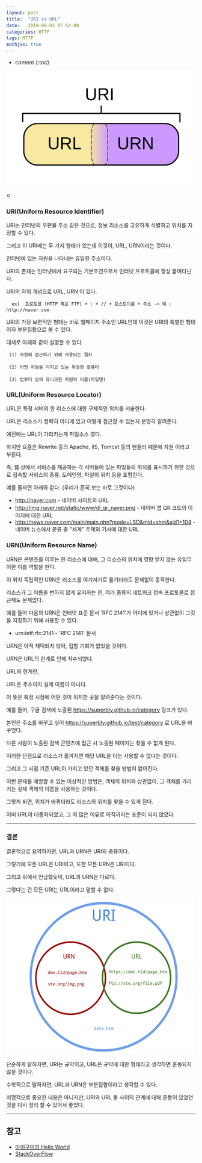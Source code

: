 ```yaml
---
layout: post
title:  "URI vs URL"
date:   2019-09-03 07:54:00
categories: HTTP
tags: HTTP
mathjax: true
---
```


* content
{:toc}



![trace](/img/UrlUri.png)




ㅇ
### URI(Uniform Resource Identifier)  

URI는 인터넷의 우편물 주소 같은 것으로, 정보 리소스를 고유하게 식별하고 위치를 지정할 수 있다.

그리고 이 URI에는 두 가지 형태가 있는데 이것이, URL, URN이라는 것이다.

인터넷에 있는 자원을 나타내는 유일한 주소이다.

 URI의 존재는 인터넷에서 요구되는 기본조건으로서 인터넷 프로토콜에 항상 붙어다닌다.

 URI의 하위 개념으로 URL, URN 이 있다.  


      ex)  프로토콜 (HTTP 혹은 FTP) + : + // + 호스트이름 + 주소 -> 예 : http://naver.com


 URI의 가장 보편적인 형태는 바로 웹페이지 주소인 URL인데 이것은 URI의 특별한 형태이자 부분집합으로 볼 수 있다.  

 대체로 아래와 같이 설명할 수 있다.

     (1) 자원에 접근하기 위해 사용되는 절차

     (2) 어떤 자원을 가지고 있는 특정한 컴퓨터

     (3) 컴퓨터 상의 유니크한 자원의 이름(파일명)


### URL(Uniform Resource Locator)  

URL은 특정 서버의 한 리소스에 대한 구체적인 위치를 서술한다.

URL은 리소스가 정확히 어디에 있고 어떻게 접근할 수 있는지 분명히 알려준다.

예전에는 URL이 가리키는게 파일소스 였다.

하지만 요즘은 Rewrite 등의 Apache, IIS, Tomcat 등의 핸들러 때문에 자원 이라고 부른다.

즉, 웹 상에서 서비스를 제공하는 각 서버들에 있는 파일들의 위치를 표시하기 위한 것으로 접속할 서비스의 종류, 도메인명, 파일의 위치 등을 포함한다.



예를 들자면 아래와 같다. (우리가 흔히 보는 바로 그것이다)

- http://naver.com - 네이버 사이트의 URL
- http://img.naver.net/static/www/dl_qr_naver.png - 네이버 앱 QR 코드의 이미지에 대한 URL
- http://news.naver.com/main/main.nhn?mode=LSD&mid=shm&sid1=104 - 네이버 뉴스에서 분류 중 "세계" 주제의 기사에 대한 URL



### URN(Uniform Resource Name)  

URN은 콘텐츠를 이루는 한 리소스에 대해, 그 리소스의 위치에 영향 받지 않는 유일무이한 이름 역할을 한다.

이 위치 독립적인 URN은 리소스를 여기저기로 옮기더라도 문제없이 동작한다.

리소스가 그 이름을 변하지 않게 유지하는 한, 여러 종류의 네트워크 접속 프로토콜로 접근해도 문제없다.

예를 들어 다음의 URN은 인터넷 표준 문서 'RFC 2141'가 어디에 있거나 상관없이 그것을 지칭하기 위해 사용할 수 있다.

- urn:ietf:rfc:2141 - 'RFC 2141' 문서

URN은 아직 채택되지 않아, 접할 기회가 없었을 것이다.

URN은 URL의 한계로 인해 착수되었다.



URL의 한계란,

URL은 주소이지 실제 이름이 아니다.

이 뜻은 특정 시점에 어떤 것이 위치한 곳을 알려준다는 것이다.



예를 들어, 구글 검색에 노출된 https://superbly.github.io/category 링크가 있다.

본인은 주소를 바꾸고 싶어 https://superbly.github.io/test/category 로 URL을 바꾸었다.

다른 사람이 노출된 검색 콘텐츠에 접근 시 노출된 페이지는 찾을 수 없게 된다.

이러한 단점으로 리소스가 옮겨지면 해당 URL을 더는 사용할 수 없다는 것이다.

그리고 그 시점 기존 URL이 가지고 있던 객체를 찾을 방법이 없어진다.



이런 문제를 예방할 수 있는 이상적인 방법은, 객체의 위치와 상관없이, 그 객체를 가리키는 실제 객체의 이름을 사용하는 것이다.

그렇게 되면, 위치가 바뀌더라도 리소스의 위치를 찾을 수 있게 된다.

이미 URL이 대중화되었고, 그 외 많은 이유로 아직까지는 표준이 되지 않았다.

---
### 결론  

결론적으로 요약하자면, URL과 URN은 URI의 종류이다.

그렇기에 모든 URL은 URI이고, 또한 모든 URN은 URI이다.

그리고 위에서 언급했듯이, URL과 URN은 다르다.

그렇다는 건 모든 URI는 URL이라고 말할 수 없다.


![trace](/img/UriUrl2.png)




단순하게 말하자면, URI는 규약이고, URL은 규약에 대한 형태라고 생각하면 혼동되지 않을 것이다.

수학적으로 말하자면, URL과 URN은 부분집합이라고 생각할 수 있다.

치명적으로 중요한 내용은 아니지만, URI와 URL 둘 사이의 관계에 대해 혼동이 있었던 것을 다시 정리 할 수 있어서 좋았다.


---



## 참고  

* [마이구미의 Hello World](https://mygumi.tistory.com/139)  
* [StackOverFlow](https://stackoverflow.com/questions/176264/what-is-the-difference-between-a-uri-a-url-and-a-urn)  
